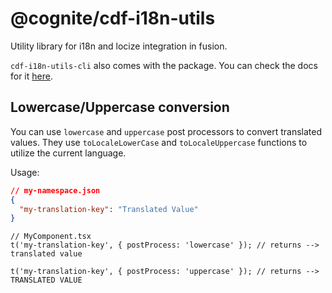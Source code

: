 # @cognite/cdf-i18n-utils

Utility library for i18n and locize integration in fusion.

`cdf-i18n-utils-cli` also comes with the package. You can check the docs for it [here](https://github.com/cognitedata/fusion/blob/master/libs/shared/cdf-ui-i18n-utils/bin/README.md).

## Lowercase/Uppercase conversion

You can use `lowercase` and `uppercase` post processors to convert translated values. They use `toLocaleLowerCase` and `toLocaleUppercase` functions to utilize the current language.

Usage:

```json
// my-namespace.json
{
  "my-translation-key": "Translated Value"
}
```

```tsx
// MyComponent.tsx
t('my-translation-key', { postProcess: 'lowercase' }); // returns --> translated value

t('my-translation-key', { postProcess: 'uppercase' }); // returns --> TRANSLATED VALUE
```
